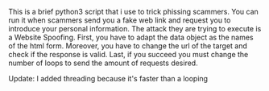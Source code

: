This is a brief python3 script that i use to trick phissing scammers. You can run it when scammers send you a fake web link and request you to introduce your personal information. The attack they are trying to execute is a Website Spoofing.
First, you have to adapt the data object as the names of the html form. Moreover, you have to change the url of the target and check if the response is valid. Last, if you succeed you must change the number of loops to send the amount of requests desired.

Update: I added threading because it's faster than a looping
